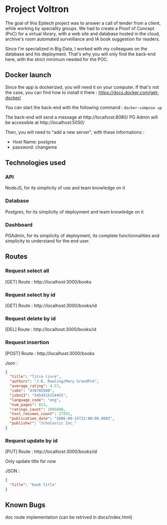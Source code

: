 # Project Voltron

The goal of this Epitech project was to answer a call of tender from a client, while working by speciality groups.
We had to create a Proof of Concept (PoC) for a virtual library, with a web site and database hosted in the cloud, archive's room automated surveillance and IA book suggestion for readers.

Since I'm specialized in Big Data, I worked with my colleagues on the database and his deployment. That's why you will only find the back-end here, with the strict minimum needed for the POC.

## Docker launch

Since the app is dockerized, you will need it on your computer.
If that's not the case, you can find how to install it there : https://docs.docker.com/get-docker/

You can start the back-end with the following command :
  `docker-compose up`

The back-end will send a message at http://localhost:8080/
PG Admin will be accessible at http://localhost:5050/

Then, you will need to "add a new server", with these informations :
- Host Name: postgres
- password: changeme

## Technologies used

### API

NodeJS, for its simplicity of use and team knowledge on it

### Database

Postgres, for its simplicity of deployment and team knowledge on it

### Dashboard

PGAdmin, for its simplicity of deployment, its complete functionnalities and simplicity to understand for the end user.

## Routes

### Request select all

[GET] Route : http://localhost:3000/books

### Request select by id

[GET] Route : http://localhost:3000/books/id

### Request delete by id

[DEL] Route : http://localhost:3000/books/id

### Request insertion

[POST] Route : http://localhost:3000/books

Json :

```json
{
  "title": "Titre livre",
  "authors": "J.K. Rowling/Mary GrandPré",
  "average_rating": 4.57,
  "isbn": "439785960",
  "isbn13": "5454515154455",
  "language_code": "eng",
  "num_pages": 652,
  "ratings_count": 2095690,
  "text_reviews_count": 27591,
  "publication_date": "2006-09-15T22:00:00.000Z",
  "publisher": "Scholastic Inc."
}
```

### Request update by id

[PUT] Route : http://localhost:3000/books/id

Only update title for now

JSON :

```json
{
  "title": "book title"
}
```

## Known Bugs

doc route implementation (can be retrived in docs/index.html)
